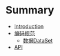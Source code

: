 # Summary

* [Introduction](README.md)
* [编码规范](coding_standard.md)
   * [数据DataSet](DataSet.md)
* [API](API/README.md)

